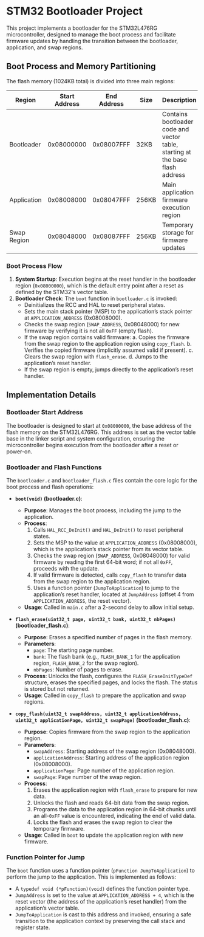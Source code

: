 # STM32 Bootloader Project

This project implements a bootloader for the STM32L476RG microcontroller, designed to manage the boot process and facilitate firmware updates by handling the transition between the bootloader, application, and swap regions.

## Boot Process and Memory Partitioning

The flash memory (1024KB total) is divided into three main regions:

| Region          | Start Address | End Address | Size   | Description                                    |
|-----------------|---------------|-------------|--------|------------------------------------------------|
| Bootloader      | 0x08000000    | 0x08007FFF  | 32KB   | Contains bootloader code and vector table, starting at the base flash address |
| Application     | 0x08008000    | 0x08047FFF  | 256KB  | Main application firmware execution region     |
| Swap Region     | 0x08048000    | 0x08087FFF  | 256KB  | Temporary storage for firmware updates         |

### Boot Process Flow

1. **System Startup**: Execution begins at the reset handler in the bootloader region (`0x08000000`), which is the default entry point after a reset as defined by the STM32's vector table.
2. **Bootloader Check**: The `boot` function in `bootloader.c` is invoked:
   - Deinitializes the RCC and HAL to reset peripheral states.
   - Sets the main stack pointer (MSP) to the application’s stack pointer at `APPLICATION_ADDRESS` (0x08008000).
   - Checks the swap region (`SWAP_ADDRESS`, 0x08048000) for new firmware by verifying it is not all `0xFF` (empty flash).
   - If the swap region contains valid firmware:
     a. Copies the firmware from the swap region to the application region using `copy_flash`.
     b. Verifies the copied firmware (implicitly assumed valid if present).
     c. Clears the swap region with `flash_erase`.
     d. Jumps to the application’s reset handler.
   - If the swap region is empty, jumps directly to the application’s reset handler.

## Implementation Details

### Bootloader Start Address

The bootloader is designed to start at `0x08000000`, the base address of the flash memory on the STM32L476RG. This address is set as the vector table base in the linker script and system configuration, ensuring the microcontroller begins execution from the bootloader after a reset or power-on.

### Bootloader and Flash Functions

The `bootloader.c` and `bootloader_flash.c` files contain the core logic for the boot process and flash operations:

- **`boot(void)` (bootloader.c)**:
  - **Purpose**: Manages the boot process, including the jump to the application.
  - **Process**:
    1. Calls `HAL_RCC_DeInit()` and `HAL_DeInit()` to reset peripheral states.
    2. Sets the MSP to the value at `APPLICATION_ADDRESS` (0x08008000), which is the application’s stack pointer from its vector table.
    3. Checks the swap region (`SWAP_ADDRESS`, 0x08048000) for valid firmware by reading the first 64-bit word; if not all `0xFF`, proceeds with the update.
    4. If valid firmware is detected, calls `copy_flash` to transfer data from the swap region to the application region.
    5. Uses a function pointer (`JumpToApplication`) to jump to the application’s reset handler, located at `JumpAddress` (offset 4 from `APPLICATION_ADDRESS`, the reset vector).
  - **Usage**: Called in `main.c` after a 2-second delay to allow initial setup.

- **`flash_erase(uint32_t page, uint32_t bank, uint32_t nbPages)` (bootloader_flash.c)**:
  - **Purpose**: Erases a specified number of pages in the flash memory.
  - **Parameters**:
    - `page`: The starting page number.
    - `bank`: The flash bank (e.g., `FLASH_BANK_1` for the application region, `FLASH_BANK_2` for the swap region).
    - `nbPages`: Number of pages to erase.
  - **Process**: Unlocks the flash, configures the `FLASH_EraseInitTypeDef` structure, erases the specified pages, and locks the flash. The status is stored but not returned.
  - **Usage**: Called in `copy_flash` to prepare the application and swap regions.

- **`copy_flash(uint32_t swapAddress, uint32_t applicationAddress, uint32_t applicationPage, uint32_t swapPage)` (bootloader_flash.c)**:
  - **Purpose**: Copies firmware from the swap region to the application region.
  - **Parameters**:
    - `swapAddress`: Starting address of the swap region (0x08048000).
    - `applicationAddress`: Starting address of the application region (0x08008000).
    - `applicationPage`: Page number of the application region.
    - `swapPage`: Page number of the swap region.
  - **Process**:
    1. Erases the application region with `flash_erase` to prepare for new data.
    2. Unlocks the flash and reads 64-bit data from the swap region.
    3. Programs the data to the application region in 64-bit chunks until an all-`0xFF` value is encountered, indicating the end of valid data.
    4. Locks the flash and erases the swap region to clear the temporary firmware.
  - **Usage**: Called in `boot` to update the application region with new firmware.

### Function Pointer for Jump

The `boot` function uses a function pointer (`pFunction JumpToApplication`) to perform the jump to the application. This is implemented as follows:
- A `typedef void (*pFunction)(void)` defines the function pointer type.
- `JumpAddress` is set to the value at `APPLICATION_ADDRESS + 4`, which is the reset vector (the address of the application’s reset handler) from the application’s vector table.
- `JumpToApplication` is cast to this address and invoked, ensuring a safe transition to the application context by preserving the call stack and register state.
